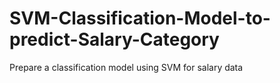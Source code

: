 # SVM-Classification-Model-to-predict-Salary-Category
Prepare a classification model using SVM for salary data 
